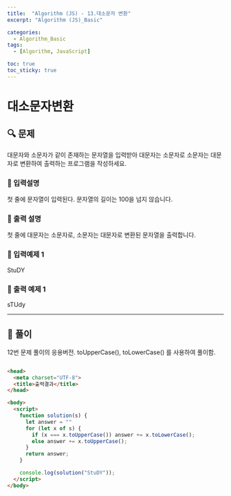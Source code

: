 ```yaml
---
title:  "Algorithm (JS) - 13.대소문자 변환"
excerpt: "Algorithm (JS)_Basic"

categories:
  - Algorithm_Basic
tags:
  - [Algorithm, JavaScript]

toc: true
toc_sticky: true
---
```


# 대소문자변환

##  🔍 문제 
대문자와 소문자가 같이 존재하는 문자열을 입력받아 대문자는 소문자로 소문자는 대문자로 변환하여 출력하는 프로그램을 작성하세요.

### 🔹 입력설명
첫 줄에 문자열이 입력된다. 문자열의 길이는 100을 넘지 않습니다.

### 🔹 출력 설명
첫 줄에 대문자는 소문자로, 소문자는 대문자로 변환된 문자열을 출력합니다.

### 🔹 입력예제 1
StuDY

### 🔹 출력 예제 1
sTUdy

----

##  📌 풀이
12번 문제 풀이의 응용버전. toUpperCase(), toLowerCase() 를 사용하여 풀이함.



```html

<head>
  <meta charset="UTF-8">
  <title>출력결과</title>
</head>

<body>
  <script>
    function solution(s) {
      let answer = ""
      for (let x of s) {
        if (x === x.toUpperCase()) answer += x.toLowerCase();
        else answer += x.toUpperCase();
      }
      return answer;
    }

    console.log(solution("StuDY"));
  </script>
</body>
```


